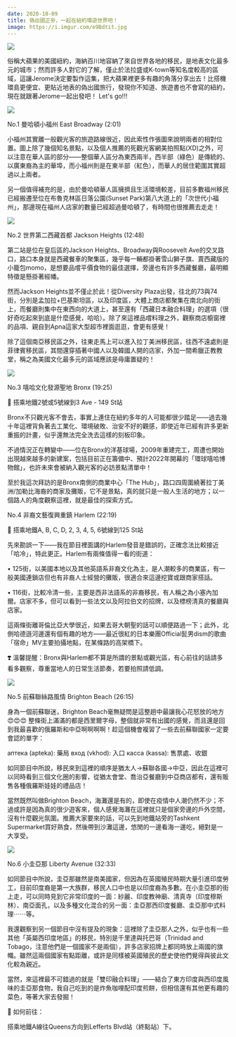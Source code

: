 ```yaml
---
date: 2020-10-09
title: 偽出國正夯，一起在紐約環遊世界吧！
image: https://i.imgur.com/e9Bdtit.jpg
---
```


![](https://i.imgur.com/e9Bdtit.jpg)

俗稱大蘋果的美國紐約，海納百川地容納了來自世界各地的移民，是地表文化最多元的城市；然而許多人對它的了解，僅止於法拉盛或K-town等知名度較高的區域，這讓Jerome決定要製作這集，把大蘋果裡更多有趣的角落分享出去！比搭機環島更便宜、更貼近地表的偽出國旅行，發現你不知道、旅遊書也不會寫的紐約，現在就跟著Jerome一起出發吧！ Let's go!!!

![](https://i.imgur.com/FPsGFVP.jpg)

No.1 曼哈頓小福州 East Broadway (2:01)

小福州其實離一般觀光客的旅遊路線很近，因此索性作張圖來說明兩者的相對位置。圖上除了幾個知名景點，以及個人推薦的死觀光客網美拍照點(XD)之外，可以注意在華人區的部分——整個華人區分為東西兩半，西半部（綠色）是傳統的、以廣東裔為主的華埠，而小福州則是在東半部（紅色），而華人的居住範圍其實超過以上兩者。

另一個值得補充的是，由於曼哈頓華人區擁擠且生活環境較差，目前多數福州移民已經搬遷至位在布魯克林區日落公園(Sunset Park)第八大道上的「次世代小福州」，那邊現在福州人店家的數量已經超過曼哈頓了，有時間也很推薦去走走！

![](https://i.imgur.com/JqDRxwR.jpg)

No.2 世界第二西藏首都 Jackson Heights (12:48)

第二站是位在皇后區的Jackson Heights、Broadway與Roosevelt Ave的交叉路口，路口本身就是西藏餐車的聚集區，幾乎每一輛都掛著雪山獅子旗、賣西藏版的小籠包momo，是想要品嚐平價食物的最佳選擇，旁邊也有許多西藏餐廳，最明顯特徵是懸掛著經幡。

然而Jackson Heights並不僅止於此！從Diversity Plaza出發，往北的73與74街，分別是孟加拉+巴基斯坦區，以及印度區，大體上商店都聚集在南北向的街上，而餐廳則集中在東西向的大道上，甚至還有「西藏日本融合料理」的選項（很好奇吃起來到底是什麼感覺，哈哈）。除了來這裡品嚐料理之外，觀察商店櫥窗裡的品項、親自到Apna這家大型超市裡面逛逛，會更有感覺！

除了這個南亞移民區之外，往東走馬上可以進入拉丁美洲移民區，往西不遠處則是菲律賓移民區，其間還穿插著中國人以及韓國人開的店家，外加一間希臘正教教堂，稱之為美國文化最多元的區域應該是毋庸置疑的！

![](https://i.imgur.com/qiXM8pJ.jpg)

No.3 嘻哈文化發源聖地 Bronx (19:25)

🚆 搭乘地鐵2號或5號線到3 Ave - 149 St站

Bronx不只觀光客不會去，事實上連住在紐約多年的人可能都很少踏足——過去幾十年這裡背負著去工業化、環境破敗、治安不好的觀感，即使近年已經有許多更新重振的計畫，似乎還無法完全洗去這樣的刻板印象。

不過情況正在轉變中——位在Bronx的洋基球場，2009年重建完工，周遭也開始出現越來越多的新建案，包括目前正在籌備中、預計2022年開幕的「環球嘻哈博物館」，也許未來會被納入觀光客的必訪景點清單中！

至於我這次拜訪的是Bronx南側的商業中心「The Hub」，路口四周圍繞著拉丁美洲/加勒比海裔的商家及攤販，它不是景點，真的就只是一般人生活的地方；以一個路人的角度觀察這裡，就是最佳的探索方式。

No.4 非裔文藝復興重鎮 Harlem (22:19)

🚆 搭乘地鐵A, B, C, D, 2, 3, 4, 5, 6號線到125 St站

先來勘誤一下——我在節目裡面講的Harlem發音是錯誤的，正確念法比較接近「哈冷」，特此更正。Harlem有兩條值得一看的街道：

• 125街，以美國本地以及其他英語系非裔文化為主，是人潮較多的商業區，有一般美國連鎖店但也有非裔人士經營的攤販，很適合來這邊挖寶或跟商家搭話。

• 116街，比較冷清一些，主要是西非法語系的非裔移民，有人稱之為小塞內加爾。店家不多，但可以看到一些法文以及阿拉伯文的招牌，以及標榜清真的餐廳與店家。

這兩條街離哥倫比亞大學很近，如果去哥大朝聖的話可以順便路過一下；此外，北側哈德遜河邊還有個有趣的地方——最近很紅的日本樂團Official髭男dism的歌曲「宿命」MV主要拍攝地點，在某條路的高架橋下。

❣️ 溫馨提醒：Bronx與Harlem都不算是所謂的景點或觀光區，有心前往的話請多看多觀察，尊重當地人的日常生活節奏，若要拍照請低調。

![](https://i.imgur.com/18dXyuH.jpg)

No.5 前蘇聯絲路風情 Brighton Beach (26:15)

身為一個前蘇聯迷，Brighton Beach毫無疑問是這整趟中最讓我心花怒放的地方 😍😍😍 整條街上滿滿的都是西里爾字母，整個就非常有出國的感覺，而且還是回到我最喜歡的俄羅斯和中亞啊啊啊啊！趁這個機會複習了一些去前蘇聯國家一定要會認的單字：

аптека (apteka): 藥局
вход (vkhod): 入口
касса (kassa): 售票處、收銀

如同節目中所說，移民來到這裡的順序是猶太人->蘇聯各國->中亞，因此在這裡可以同時看到三個文化圈的影響，從猶太會堂、喬治亞餐廳到中亞商店都有，還有販售各種俄羅斯娃娃的禮品店！

當然既然叫做Brighton Beach，海灘還是有的，即使在疫情中人潮仍然不少；不過或許是因為真的很少遊客來，個人感覺海灘在這裡就只是個家旁邊的戶外空間，沒有什麼觀光氛圍。推薦大家要來的話，可以先到地鐵站旁的Tashkent Supermarket買好熟食，然後帶到沙灘這邊，悠閒的一邊看海一邊吃，絕對是一大享受。

![](https://i.imgur.com/k4oEHM2.jpg)

No.6 小圭亞那 Liberty Avenue (32:33)

如同節目中所說，圭亞那雖然是南美國家，但因為在英國殖民時期大量引進印度勞工，目前印度裔是第一大族群，移民人口中也是以印度裔為多數。在小圭亞那的街上走，可以同時見到它非常印度的一面：紗麗、印度教神廟、清真寺（印度穆斯林）、南亞面孔，以及多種文化混合的另一面：圭亞那西印度餐廳、圭亞那中式料理⋯⋯等。

我還觀察到另一個節目中沒有提及的現象：這裡除了圭亞那人之外，似乎也有一些其他「英屬西印度地區」的移民，特別是千里達與托巴哥（Trinidad and Tobago，注意他們是一個國家不是兩個），許多店家招牌上都同時放上兩國的旗幟。雖然這兩個國家有點距離，或許是同樣被英國殖民的歷史使他們覺得與彼此文化較為親近。

當然，來這裡最不可錯過的就是「雙印融合料理」——結合了東方印度與西印度風味的圭亞那食物，我自己吃到的是炸魚咖哩配印度煎餅，但相信還有其他更有趣的菜色，等著大家去發掘！

🚆 如何前往：

搭乘地鐵A線往Queens方向到Lefferts Blvd站（終點站）下。